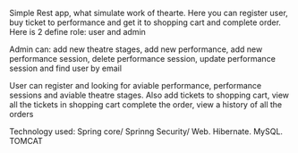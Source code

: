 Simple Rest app, what simulate work of thearte. Here you can register user,
buy ticket to performance and get it to shopping cart and complete order.
Here is 2 define role: user and admin

Admin can: add new theatre stages, add new performance, add new performance session, 
delete performance session, update performance session and find user by email

User can register and looking for aviable performance, performance sessions and aviable theatre stages.
Also add tickets to shopping cart, view all the tickets in shopping cart
complete the order, view a history of all the orders

Technology used: Spring core/ Sprinng Security/ Web. Hibernate. MySQL. TOMCAT





